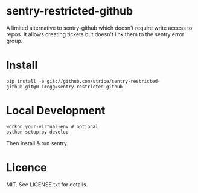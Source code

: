 # sentry-restricted-github

A limited alternative to sentry-github which doesn't require write access to
repos. It allows creating tickets but doesn't link them to the sentry error
group.


# Install

`pip install -e git://github.com/stripe/sentry-restricted-github.git@0.1#egg=sentry-restricted-github`


# Local Development

```
workon your-virtual-env # optional
python setup.py develop
```

Then install & run sentry.


# Licence

MIT. See LICENSE.txt for details.
